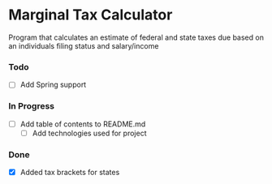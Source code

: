 # Marginal Tax Calculator
Program that calculates an estimate of federal and state taxes due based on an individuals filing status and
salary/income

### Todo
- [ ] Add Spring support

### In Progress
- [ ] Add table of contents to README.md
  - [ ] Add technologies used for project

### Done
- [x] Added tax brackets for states
 